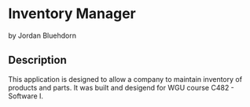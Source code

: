 # Inventory Manager
by Jordan Bluehdorn

## Description
This application is designed to allow a company to maintain inventory of products and parts. It was built and desigend for WGU course C482 - Software I.